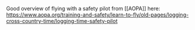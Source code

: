 Good overview of flying with a safety pilot from [[AOPA]] here: https://www.aopa.org/training-and-safety/learn-to-fly/old-pages/logging-cross-country-time/logging-time-safety-pilot